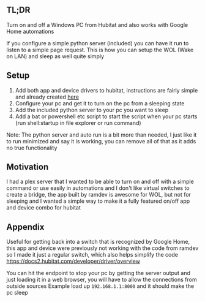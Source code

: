 ## TL;DR
Turn on and off a Windows PC from Hubitat and also works with Google Home automations

If you configure a simple python server (included) you can have it run to listen to a simple page request. This is how you can setup the WOL (Wake on LAN) and sleep as well quite simply

## Setup
1. Add both app and device drivers to hubitat, instructions are fairly simple and already created [here](https://community.hubitat.com/t/release-wake-on-lan-wake-up-your-computers-via-the-hub/78362)
2. Configure your pc and get it to turn on the pc from a sleeping state
3. Add the included python server to your pc you want to sleep
4. Add a bat or powershell etc script to start the script when your pc starts (run shell:startup in file explorer or run command)

Note: The python server and auto run is a bit more than needed, I just like it to run minimized and say it is working, you can remove all of that as it adds no true functionality


## Motivation
I had a plex server that I wanted to be able to turn on and off with a simple command or use easily in automations and I don't like virtual switches to create a bridge, the app built by ramdev is awesome for WOL, but not for sleeping and I wanted a simple way to make it a fully featured on/off app and device combo for hubitat


## Appendix
Useful for getting back into a switch that is recognized by Google Home, this app and device were previously not working with the code from ramdev so I made it just a regular switch, which also helps simplify the code
https://docs2.hubitat.com/developer/driver/overview


You can hit the endpoint to stop your pc by getting the server output and just loading it in a web browser, you will have to allow the connections from outside sources
Example load up `192.168.1.1:8000` and it should make the pc sleep